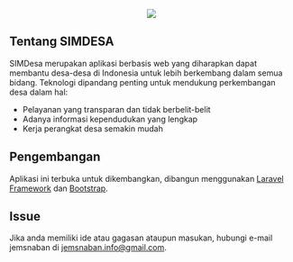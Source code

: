 <p align="center"><img src="http://trazzadmin.trazzpro.com/assets/images/Logomakr_0sjMbT_small.png"></p>

## Tentang SIMDESA

SIMDesa merupakan aplikasi berbasis web yang diharapkan dapat membantu desa-desa di Indonesia untuk lebih berkembang dalam semua bidang. Teknologi dipandang penting untuk mendukung perkembangan desa dalam hal:

- Pelayanan yang transparan dan tidak berbelit-belit
- Adanya informasi kependudukan yang lengkap
- Kerja perangkat desa semakin mudah

## Pengembangan

Aplikasi ini terbuka untuk dikembangkan, dibangun menggunakan [Laravel Framework](https://laravel.com/) dan [Bootstrap](http://getbootstrap.com/).

## Issue

Jika anda memiliki ide atau gagasan ataupun masukan, hubungi e-mail jemsnaban di jemsnaban.info@gmail.com. 


